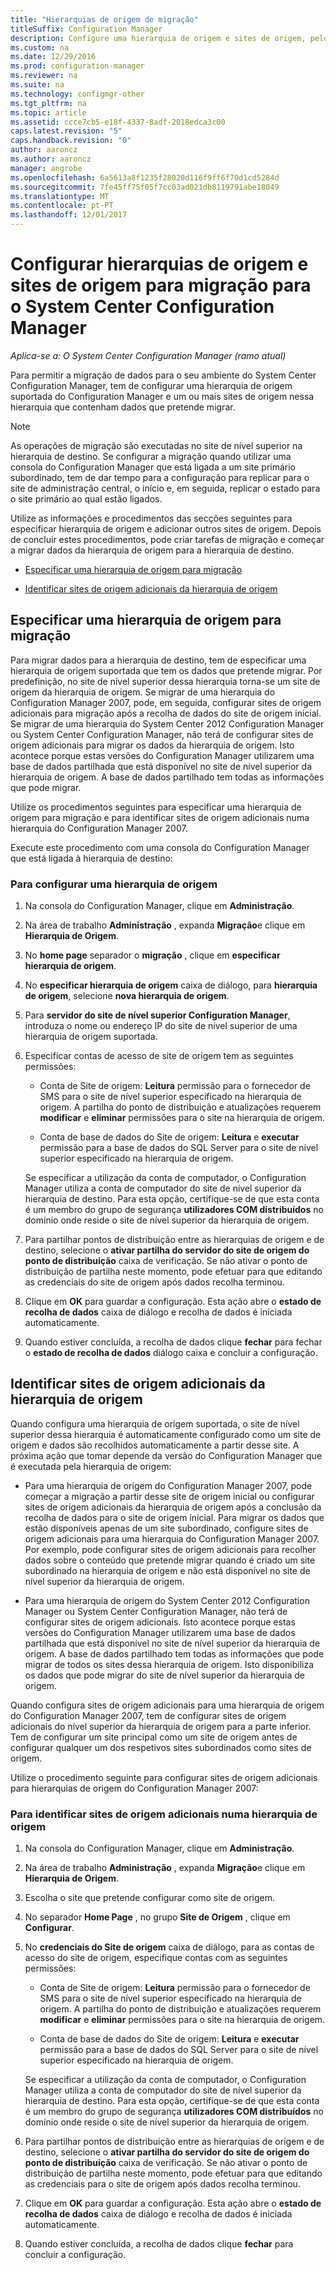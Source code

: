 ```yaml
---
title: "Hierarquias de origem de migração"
titleSuffix: Configuration Manager
description: Configure uma hierarquia de origem e sites de origem, pelo que pode migrar dados para o seu ambiente do System Center Configuration Manager.
ms.custom: na
ms.date: 12/29/2016
ms.prod: configuration-manager
ms.reviewer: na
ms.suite: na
ms.technology: configmgr-other
ms.tgt_pltfrm: na
ms.topic: article
ms.assetid: ccce7cb5-e18f-4337-8adf-2018edca3c00
caps.latest.revision: "5"
caps.handback.revision: "0"
author: aaroncz
ms.author: aaroncz
manager: angrobe
ms.openlocfilehash: 6a5613a8f1235f28020d116f9ff6f70d1cd5284d
ms.sourcegitcommit: 7fe45ff75f05f7cc03ad021db8119791abe18049
ms.translationtype: MT
ms.contentlocale: pt-PT
ms.lasthandoff: 12/01/2017
---
```

# <a name="configure-source-hierarchies-and-source-sites-for-migration-to-system-center-configuration-manager"></a>Configurar hierarquias de origem e sites de origem para migração para o System Center Configuration Manager

*Aplica-se a: O System Center Configuration Manager (ramo atual)*

Para permitir a migração de dados para o seu ambiente do System Center Configuration Manager, tem de configurar uma hierarquia de origem suportada do Configuration Manager e um ou mais sites de origem nessa hierarquia que contenham dados que pretende migrar.  

> [!NOTE]  
>  As operações de migração são executadas no site de nível superior na hierarquia de destino. Se configurar a migração quando utilizar uma consola do Configuration Manager que está ligada a um site primário subordinado, tem de dar tempo para a configuração para replicar para o site de administração central, o início e, em seguida, replicar o estado para o site primário ao qual estão ligados.  

 Utilize as informações e procedimentos das secções seguintes para especificar hierarquia de origem e adicionar outros sites de origem. Depois de concluir estes procedimentos, pode criar tarefas de migração e começar a migrar dados da hierarquia de origem para a hierarquia de destino.  

-   [Especificar uma hierarquia de origem para migração](#BKBM_ConfigSrcHierarchy)  

-   [Identificar sites de origem adicionais da hierarquia de origem](#BKBM_ConfigSrcSites)  

##  <a name="BKBM_ConfigSrcHierarchy"></a>Especificar uma hierarquia de origem para migração  
 Para migrar dados para a hierarquia de destino, tem de especificar uma hierarquia de origem suportada que tem os dados que pretende migrar. Por predefinição, no site de nível superior dessa hierarquia torna-se um site de origem da hierarquia de origem. Se migrar de uma hierarquia do Configuration Manager 2007, pode, em seguida, configurar sites de origem adicionais para migração após a recolha de dados do site de origem inicial. Se migrar de uma hierarquia do System Center 2012 Configuration Manager ou System Center Configuration Manager, não terá de configurar sites de origem adicionais para migrar os dados da hierarquia de origem. Isto acontece porque estas versões do Configuration Manager utilizarem uma base de dados partilhada que está disponível no site de nível superior da hierarquia de origem. A base de dados partilhado tem todas as informações que pode migrar.  

 Utilize os procedimentos seguintes para especificar uma hierarquia de origem para migração e para identificar sites de origem adicionais numa hierarquia do Configuration Manager 2007.  

 Execute este procedimento com uma consola do Configuration Manager que está ligada à hierarquia de destino:  

### <a name="to-configure-a-source-hierarchy"></a>Para configurar uma hierarquia de origem   

1.  Na consola do Configuration Manager, clique em **Administração**.  

2.  Na área de trabalho **Administração** , expanda **Migração**e clique em **Hierarquia de Origem**.  

3.  No **home page** separador o **migração** , clique em **especificar hierarquia de origem**.  

4.  No **especificar hierarquia de origem** caixa de diálogo, para **hierarquia de origem**, selecione **nova hierarquia de origem**.  

5.  Para **servidor do site de nível superior Configuration Manager**, introduza o nome ou endereço IP do site de nível superior de uma hierarquia de origem suportada.  

6.  Especificar contas de acesso de site de origem tem as seguintes permissões:  

    -   Conta de Site de origem: **Leitura** permissão para o fornecedor de SMS para o site de nível superior especificado na hierarquia de origem. A partilha do ponto de distribuição e atualizações requerem **modificar** e **eliminar** permissões para o site na hierarquia de origem.

    -   Conta de base de dados do Site de origem: **Leitura** e **executar** permissão para a base de dados do SQL Server para o site de nível superior especificado na hierarquia de origem.  

     Se especificar a utilização da conta de computador, o Configuration Manager utiliza a conta de computador do site de nível superior da hierarquia de destino. Para esta opção, certifique-se de que esta conta é um membro do grupo de segurança **utilizadores COM distribuídos** no domínio onde reside o site de nível superior da hierarquia de origem.  

7.  Para partilhar pontos de distribuição entre as hierarquias de origem e de destino, selecione o **ativar partilha do servidor do site de origem do ponto de distribuição** caixa de verificação. Se não ativar o ponto de distribuição de partilha neste momento, pode efetuar para que editando as credenciais do site de origem após dados recolha terminou.  

8.  Clique em **OK** para guardar a configuração. Esta ação abre o **estado de recolha de dados** caixa de diálogo e recolha de dados é iniciada automaticamente.  

9. Quando estiver concluída, a recolha de dados clique **fechar** para fechar o **estado de recolha de dados** diálogo caixa e concluir a configuração.  

##  <a name="BKBM_ConfigSrcSites"></a>Identificar sites de origem adicionais da hierarquia de origem  
 Quando configura uma hierarquia de origem suportada, o site de nível superior dessa hierarquia é automaticamente configurado como um site de origem e dados são recolhidos automaticamente a partir desse site. A próxima ação que tomar depende da versão do Configuration Manager que é executada pela hierarquia de origem:  

-   Para uma hierarquia de origem do Configuration Manager 2007, pode começar a migração a partir desse site de origem inicial ou configurar sites de origem adicionais da hierarquia de origem após a conclusão da recolha de dados para o site de origem inicial. Para migrar os dados que estão disponíveis apenas de um site subordinado, configure sites de origem adicionais para uma hierarquia do Configuration Manager 2007. Por exemplo, pode configurar sites de origem adicionais para recolher dados sobre o conteúdo que pretende migrar quando é criado um site subordinado na hierarquia de origem e não está disponível no site de nível superior da hierarquia de origem.  

-   Para uma hierarquia de origem do System Center 2012 Configuration Manager ou System Center Configuration Manager, não terá de configurar sites de origem adicionais. Isto acontece porque estas versões do Configuration Manager utilizarem uma base de dados partilhada que está disponível no site de nível superior da hierarquia de origem. A base de dados partilhado tem todas as informações que pode migrar de todos os sites dessa hierarquia de origem. Isto disponibiliza os dados que pode migrar do site de nível superior da hierarquia de origem.  

Quando configura sites de origem adicionais para uma hierarquia de origem do Configuration Manager 2007, tem de configurar sites de origem adicionais do nível superior da hierarquia de origem para a parte inferior. Tem de configurar um site principal como um site de origem antes de configurar qualquer um dos respetivos sites subordinados como sites de origem.  

Utilize o procedimento seguinte para configurar sites de origem adicionais para hierarquias de origem do Configuration Manager 2007:  

### <a name="to-identify-additional-source-sites-in-the-source-hierarchy"></a>Para identificar sites de origem adicionais numa hierarquia de origem 

1.  Na consola do Configuration Manager, clique em **Administração**.  

2.  Na área de trabalho **Administração** , expanda **Migração**e clique em **Hierarquia de Origem**.  

3.  Escolha o site que pretende configurar como site de origem.  

4.  No separador **Home Page** , no grupo **Site de Origem** , clique em **Configurar**.  

5.  No **credenciais do Site de origem** caixa de diálogo, para as contas de acesso do site de origem, especifique contas com as seguintes permissões:  

    -   Conta de Site de origem: **Leitura** permissão para o fornecedor de SMS para o site de nível superior especificado na hierarquia de origem. A partilha do ponto de distribuição e atualizações requerem **modificar** e **eliminar** permissões para o site na hierarquia de origem.  

    -   Conta de base de dados do Site de origem: **Leitura** e **executar** permissão para a base de dados do SQL Server para o site de nível superior especificado na hierarquia de origem.  

    Se especificar a utilização da conta de computador, o Configuration Manager utiliza a conta de computador do site de nível superior da hierarquia de destino. Para esta opção, certifique-se de que esta conta é um membro do grupo de segurança **utilizadores COM distribuídos** no domínio onde reside o site de nível superior da hierarquia de origem.  

6.  Para partilhar pontos de distribuição entre as hierarquias de origem e de destino, selecione o **ativar partilha do servidor do site de origem do ponto de distribuição** caixa de verificação. Se não ativar o ponto de distribuição de partilha neste momento, pode efetuar para que editando as credenciais para o site de origem após dados recolha terminou.  

7. Clique em **OK** para guardar a configuração. Esta ação abre o **estado de recolha de dados** caixa de diálogo e recolha de dados é iniciada automaticamente.  

8.  Quando estiver concluída, a recolha de dados clique **fechar** para concluir a configuração.  
